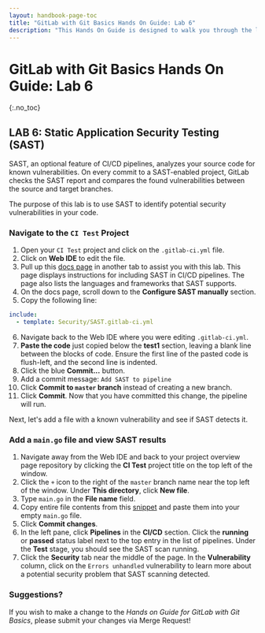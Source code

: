 ```yaml
---
layout: handbook-page-toc
title: "GitLab with Git Basics Hands On Guide: Lab 6"
description: "This Hands On Guide is designed to walk you through the lab exercises used in the GitLab with Git Basics course."
---
```

# GitLab with Git Basics Hands On Guide: Lab 6
{:.no_toc}

## LAB 6: Static Application Security Testing (SAST)

SAST, an optional feature of CI/CD pipelines, analyzes your source code for known vulnerabilities. On every commit to a SAST-enabled project, GitLab checks the SAST report and compares the found vulnerabilities between the source and target branches.

The purpose of this lab is to use SAST to identify potential security vulnerabilities in your code.

### Navigate to the `CI Test` Project

1. Open your `CI Test` project and click on the `.gitlab-ci.yml` file.
2. Click on **Web IDE** to edit the file.
3. Pull up this [docs page](https://docs.gitlab.com/ee/user/application_security/sast/) in another tab to assist you with this lab. This page displays instructions for including SAST in CI/CD pipelines. The page also lists the languages and frameworks that SAST supports.
4. On the docs page, scroll down to the **Configure SAST manually** section.
5. Copy the following line:
```yaml
include:
  - template: Security/SAST.gitlab-ci.yml
```
6. Navigate back to the Web IDE where you were editing `.gitlab-ci.yml`.
7. **Paste the code** just copied below the **test1** section, leaving a blank line between the blocks of code. Ensure the first line of the pasted code is flush-left, and the second line is indented.
8. Click the blue **Commit...** button.
9. Add a commit message: `Add SAST to pipeline`
10. Click **Commit to `master` branch** instead of creating a new branch.
11. Click **Commit**. Now that you have committed this change, the pipeline will run.

Next, let's add a file with a known vulnerability and see if SAST detects it.

### Add a `main.go` file and view SAST results

1. Navigate away from the Web IDE and back to your project overview page repository by clicking the **CI Test** project title on the top left of the window.
2. Click the `+` icon to the right of the `master` branch name near the top left of the window. Under **This directory**, click **New file**.
3. Type `main.go` in the **File name** field.
4. Copy entire file contents from this [snippet](https://gitlab-core.us.gitlabdemo.cloud/training-sample-projects/ps-classes/gitlab-with-git-basics/gitlab-flow-demo/-/snippets/2214) and paste them into your empty `main.go` file.
5. Click **Commit changes**.
6. In the left pane, click **Pipelines** in the **CI/CD** section. Click the **running** or **passed** status label next to the top entry in the list of pipelines. Under the **Test** stage, you should see the SAST scan running.
7. Click the **Security** tab near the middle of the page. In the **Vulnerability** column, click on the `Errors unhandled` vulnerability to learn more about a potential security problem that SAST scanning detected.

### Suggestions?

If you wish to make a change to the *Hands on Guide for GitLab with Git Basics*, please submit your changes via Merge Request!
